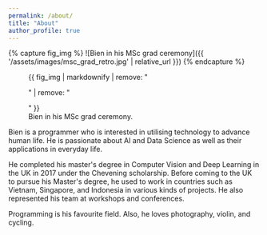 ```yaml
---
permalink: /about/
title: "About"
author_profile: true
---
```


{% capture fig_img %}
![Bien in his MSc grad ceremony]({{ '/assets/images/msc_grad_retro.jpg' | relative_url }})
{% endcapture %}

<figure>
  {{ fig_img | markdownify | remove: "<p>" | remove: "</p>" }}
  <figcaption>Bien in his MSc grad ceremony.</figcaption>
</figure>


Bien is a programmer who is interested in utilising technology to advance human life. He is passionate about AI and Data Science as well as their applications in everyday life.

He completed his master's degree in Computer Vision and Deep Learning in the UK in 2017 under the Chevening scholarship. Before coming to the UK to pursue his Master's degree, he used to work in countries such as Vietnam, Singapore, and Indonesia in various kinds of projects. He also represented his team at workshops and conferences.

Programming is his favourite field. Also, he loves photography, violin, and cycling. 